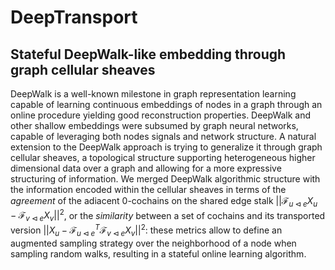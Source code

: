 # DeepTransport
## Stateful DeepWalk-like embedding through graph cellular sheaves

DeepWalk is a well-known milestone in graph representation learning capable of learning continuous embeddings of nodes in a graph through an online procedure yielding good reconstruction properties. DeepWalk and other shallow embeddings were subsumed by graph neural networks, capable of leveraging both nodes signals and network structure.
A natural extension to the DeepWalk approach is trying to generalize it through graph cellular sheaves, a topological structure supporting heterogeneous higher dimensional data over a graph and allowing for a more expressive structuring of information. We merged DeepWalk algorithmic structure with the information encoded within the cellular sheaves in terms of the $\textit{agreement}$ of the adiacent 0-cochains on the shared edge stalk $||\mathcal{F}_{u \triangleleft e}X_u - \mathcal{F}_{v \triangleleft e}X_v||^2$, or the $\textit{similarity}$ between a set of cochains and its transported version $||X_u - \mathcal{F}_{u \triangleleft e}^T\mathcal{F}_{v \triangleleft e}X_v||^2$: these metrics allow to define an augmented sampling strategy over the neighborhood of a node when sampling random walks, resulting in a stateful online learning algorithm. 
